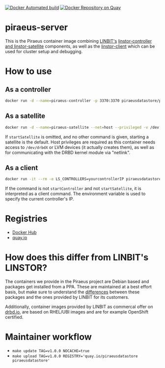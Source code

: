 [![Docker Automated build](https://img.shields.io/docker/automated/piraeusdatastore/piraeus-server.svg)](https://hub.docker.com/r/piraeusdatastore/piraeus-server)
[![Docker Repository on Quay](https://quay.io/repository/piraeusdatastore/piraeus-server/status "Docker Repository on Quay")](https://quay.io/repository/piraeusdatastore/piraeus-server)

# piraeus-server

This is the Piraeus container image combining [LINBIT's](https://www.linbit.com) [linstor-controller and
linstor-satellite](https://github.com/LINBIT/linstor-server) components, as well as the
[linstor-client](https://github.com/LINBIT/linstor-client) which can be used for cluster setup and debugging.

# How to use
## As a controller
```sh
docker run -d --name=piraeus-controller -p 3370:3370 piraeusdatastore/piraeus-server startController
```

## As a satellite
```sh
docker run -d --name=piraeus-satellite --net=host --privileged -v /dev:/dev piraeusdatastore/piraeus-server startSatellite
```

If `startSatellite` is omitted, and no other command is given, starting a satellite is the default. Host
privileges are required as this container needs access to `/dev/drbdX` or LVM devices (it actually creates
them), as well as for communicating with the DRBD kernel module via "netlink".

## As a client
```sh
docker run -it --rm -e LS_CONTROLLERS=yourcontrollerIP piraeusdatastore/piraeus-server node list
```

If the command is not `startController` and not `startSatellite`, it is interpreted as a client command. The
environment variable is used to specify the current controller's IP.

# Registries
- [Docker Hub](https://hub.docker.com/r/piraeusdatastore/piraeus-server)
- [quay.io](https://quay.io/repository/piraeusdatastore/piraeus-server)

# How does this differ from LINBIT's LINSTOR?
The containers we provide in the Piraeus project are Debian based and packages get installed from a
PPA. These are maintained at a best effort basis, but make sure to understand the
[differences](https://launchpad.net/~linbit/+archive/ubuntu/linbit-drbd9-stack) between these packages and the
ones provided by LINBIT for its customers.

Additionally, container images provided by LINBIT as commercal offer on [drbd.io](http://drbd.io), are based
on RHEL/UBI images and are for example OpenShift certified.

# Maintainer workflow
- `make update TAG=v1.0.0 NOCACHE=true`
- `make upload TAG=v1.0.0 REGISTRY='quay.io/piraeusdatastore piraeusdatastore'`
